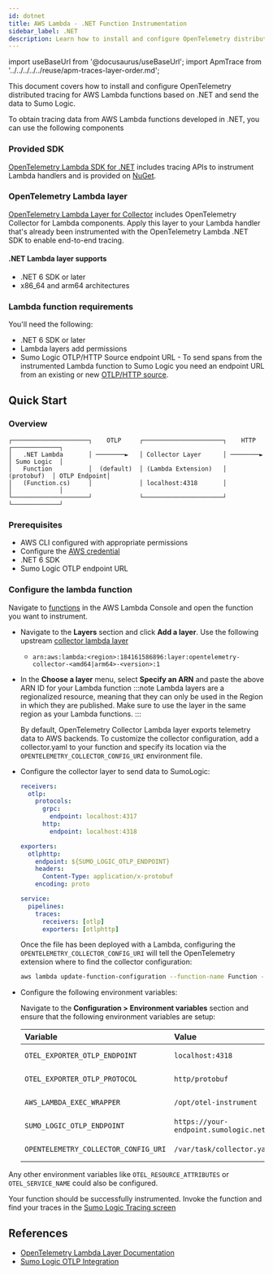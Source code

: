 ```yaml
---
id: dotnet
title: AWS Lambda - .NET Function Instrumentation
sidebar_label: .NET
description: Learn how to install and configure OpenTelemetry distributed tracing for AWS .NET-based Lambda functions and send data to Sumo Logic.
---
```


import useBaseUrl from '@docusaurus/useBaseUrl';
import ApmTrace from '../../../../../reuse/apm-traces-layer-order.md';

This document covers how to install and configure OpenTelemetry distributed tracing for AWS Lambda functions based on .NET and send the data to Sumo Logic.

To obtain tracing data from AWS Lambda functions developed in .NET, you can use the following components

### Provided SDK

[OpenTelemetry Lambda SDK for .NET](https://github.com/open-telemetry/opentelemetry-dotnet-contrib/tree/main/src/OpenTelemetry.Instrumentation.AWSLambda) includes tracing APIs to instrument Lambda handlers and is provided on [NuGet](https://www.nuget.org/packages/OpenTelemetry.Instrumentation.AWSLambda).

### OpenTelemetry Lambda layer

[OpenTelemetry Lambda Layer for Collector](https://github.com/open-telemetry/opentelemetry-lambda/tree/main/collector#opentelemetry-collector-aws-lambda-extension-layer) includes OpenTelemetry Collector for Lambda components. Apply this layer to your Lambda handler that's already been instrumented with the OpenTelemetry Lambda .NET SDK to enable end-to-end tracing.

#### .NET Lambda layer supports

* .NET 6 SDK or later
* x86_64 and arm64 architectures

### Lambda function requirements

You'll need the following:

* .NET 6 SDK or later
* Lambda layers add permissions
* Sumo Logic OTLP/HTTP Source endpoint URL - To send spans from the instrumented Lambda function to Sumo Logic you need an endpoint URL from an existing or new [OTLP/HTTP source](/docs/send-data/hosted-collectors/http-source/otlp).

## Quick Start

### Overview

```text
┌─────────────────────┐    OTLP     ┌──────────────────────┐    HTTP     ┌─────────────┐
│   .NET Lambda       │ ────────►   │ Collector Layer      │ ────────►   │ Sumo Logic  │
│   Function          │  (default)  │ (Lambda Extension)   │ (protobuf)  │ OTLP Endpoint│
│   (Function.cs)     │             │ localhost:4318       │             │             │
└─────────────────────┘             └──────────────────────┘             └─────────────┘
```

### Prerequisites

* AWS CLI configured with appropriate permissions
* Configure the [AWS credential](https://docs.aws.amazon.com/cli/latest/userguide/cli-configure-files.html)
* .NET 6 SDK
* Sumo Logic OTLP endpoint URL

### Configure the lambda function

Navigate to [functions](https://console.aws.amazon.com/lambda/home#/functions) in the AWS Lambda Console and open the function you want to instrument.

* Navigate to the **Layers** section and click **Add a layer**.
  Use the following upstream [collector lambda layer](https://github.com/open-telemetry/opentelemetry-lambda/tree/main?tab=readme-ov-file#latest-layer-versions)

  * `arn:aws:lambda:<region>:184161586896:layer:opentelemetry-collector-<amd64|arm64>-<version>:1`

* In the **Choose a layer** menu, select **Specify an ARN** and paste the above ARN ID for your Lambda function
  :::note
  Lambda layers are a regionalized resource, meaning that they can only be used in the Region in which they are published. Make sure to use the layer in the same region as your Lambda functions.
  :::

  By default, OpenTelemetry Collector Lambda layer exports telemetry data to AWS backends. To customize the collector configuration, add a collector.yaml to your function and specify its location via the `OPENTELEMETRY_COLLECTOR_CONFIG_URI` environment file.

* Configure the collector layer to send data to SumoLogic:

    ```yaml
    receivers:
      otlp:
        protocols:
          grpc:
            endpoint: localhost:4317
          http:
            endpoint: localhost:4318

    exporters:
      otlphttp:
        endpoint: ${SUMO_LOGIC_OTLP_ENDPOINT}
        headers:
          Content-Type: application/x-protobuf
        encoding: proto

    service:
      pipelines:
        traces:
          receivers: [otlp]
          exporters: [otlphttp]
    ```

    Once the file has been deployed with a Lambda, configuring the `OPENTELEMETRY_COLLECTOR_CONFIG_URI` will tell the OpenTelemetry extension where to find the collector configuration:

    ```bash
    aws lambda update-function-configuration --function-name Function --environment Variables={OPENTELEMETRY_COLLECTOR_CONFIG_URI=/var/task/collector.yaml}
    ```

* Configure the following environment variables:

  Navigate to the **Configuration > Environment variables** section and ensure that the following  environment variables are setup:

  | Variable | Value | Purpose |
  |:---------|:------|:--------|
  | `OTEL_EXPORTER_OTLP_ENDPOINT` | `localhost:4318` | Collector endpoint |
  | `OTEL_EXPORTER_OTLP_PROTOCOL` | `http/protobuf` | Export protocol |
  | `AWS_LAMBDA_EXEC_WRAPPER` | `/opt/otel-instrument` | Lambda wrapper |
  | `SUMO_LOGIC_OTLP_ENDPOINT` | `https://your-endpoint.sumologic.net/receiver/v1/otlp/YOUR_TOKEN/v1/traces` | Sumo Logic endpoint |
  | `OPENTELEMETRY_COLLECTOR_CONFIG_URI` | `/var/task/collector.yaml` | Collector configuration |

Any other environment variables like `OTEL_RESOURCE_ATTRIBUTES` or `OTEL_SERVICE_NAME` could also be configured.

Your function should be successfully instrumented. Invoke the function and find your traces in the [Sumo Logic Tracing screen](/docs/apm/traces/view-and-investigate-traces)

## References

* [OpenTelemetry Lambda Layer Documentation](https://github.com/open-telemetry/opentelemetry-lambda)
* [Sumo Logic OTLP Integration](https://help.sumologic.com/docs/apm/traces/get-started-transaction-tracing/opentelemetry-instrumentation/)
